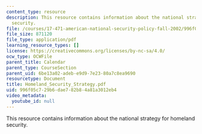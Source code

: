 ```yaml
---
content_type: resource
description: This resource contains information about the national strategy for homeland
  security.
file: /courses/17-471-american-national-security-policy-fall-2002/996f05c729b6dae782b84a81a3012eb4_Homeland_Security_Strategy.pdf
file_size: 871120
file_type: application/pdf
learning_resource_types: []
license: https://creativecommons.org/licenses/by-nc-sa/4.0/
ocw_type: OCWFile
parent_title: Calendar
parent_type: CourseSection
parent_uid: 6be13a02-adeb-e9d9-7e23-80a7c8ea9690
resourcetype: Document
title: Homeland_Security_Strategy.pdf
uid: 996f05c7-29b6-dae7-82b8-4a81a3012eb4
video_metadata:
  youtube_id: null
---
```

This resource contains information about the national strategy for homeland security.